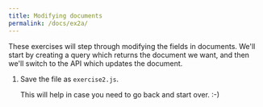 ```yaml
---
title: Modifying documents
permalink: /docs/ex2a/
---
```


These exercises will step through modifying the fields in documents.  We'll start by creating a query which returns the document we want, and then we'll switch to the API which updates the document.

1. Save the file as `exercise2.js`.

    This will help in case you need to go back and start over. :-)
